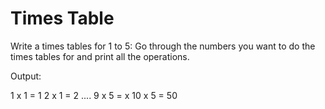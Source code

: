 # Times Table

Write a times tables for 1 to 5:
Go through the numbers you want to do the times tables for and print all the
operations.

Output:

1 x 1 = 1
2 x 1 = 2
....
9 x 5 = x
10 x 5 = 50
